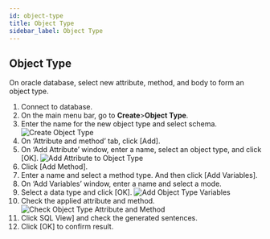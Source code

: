 ```yaml
---
id: object-type
title: Object Type
sidebar_label: Object Type
---
```


## Object Type

On oracle database, select new attribute, method, and body to form an object type.

1. Connect to database.
2. On the main menu bar, go to **Create**>**Object Type**.
3. Enter the name for the new object type and select schema.
![Create Object Type](https://s3.ap-northeast-2.amazonaws.com/sqlgate-manual-content/F0A36A302EAE01EEE8C10FA3952DF3B5.jpg)
4. On ‘Attribute and method’ tab, click [Add].
5. On ‘Add Attribute’ window, enter a name, select an object type, and click [OK]. 
![Add Attribute to Object Type](https://s3.ap-northeast-2.amazonaws.com/sqlgate-manual-content/1C9957286DB8D71237DCAAEE2AB7A6BA.jpg)
6. Click [Add Method].
7. Enter a name and select a method type. And then click [Add Variables].
8. On ‘Add Variables’ window, enter a name and select a mode.
9. Select a data type and click [OK].
![Add Object Type Variables](https://s3.ap-northeast-2.amazonaws.com/sqlgate-manual-content/66E0F9D87540DC5E09550733D2680B72.jpg)
10. Check the applied attribute and method.
![Check Object Type Attribute and Method](https://s3.ap-northeast-2.amazonaws.com/sqlgate-manual-content/87432C7A109C4BC05A09253E8DE4263F.jpg)
11. Click SQL View] and check the generated sentences.
12. Click [OK] to confirm result.